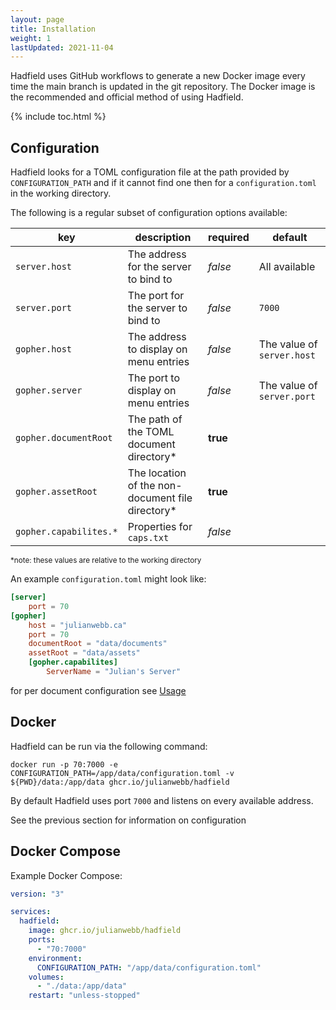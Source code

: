 ```yaml
---
layout: page
title: Installation
weight: 1
lastUpdated: 2021-11-04
---
```


Hadfield uses GitHub workflows to generate a new Docker image every time the main branch is updated in the git repository. The Docker image is the recommended and official method of using Hadfield.

{% include toc.html %}

## Configuration

Hadfield looks for a TOML configuration file at the path provided by `CONFIGURATION_PATH` and if it cannot find one then for a `configuration.toml` in the working directory.

The following is a regular subset of configuration options available:

**key** | **description** | **required** | **default**
--- | --- | --- | ---
`server.host` | The address for the server to bind to | *false* | All available
`server.port` | The port for the server to bind to | *false* | `7000`
`gopher.host` | The address to display on menu entries | *false* | The value of `server.host`
`gopher.server` | The port to display on menu entries | *false* | The value of `server.port`
`gopher.documentRoot` | The path of the TOML document directory* | **true**
`gopher.assetRoot` | The location of the non-document file directory* | **true**
`gopher.capabilites.*` | Properties for `caps.txt` | *false*

<sup>*note: these values are relative to the working directory</sup>

An example `configuration.toml` might look like:   
```toml
[server]
	port = 70
[gopher]
	host = "julianwebb.ca"
	port = 70
	documentRoot = "data/documents"
	assetRoot = "data/assets"
	[gopher.capabilites]
		ServerName = "Julian's Server"
```

for per document configuration see [Usage](/usage/)

## Docker

Hadfield can be run via the following command:

`docker run -p 70:7000 -e CONFIGURATION_PATH=/app/data/configuration.toml -v ${PWD}/data:/app/data ghcr.io/julianwebb/hadfield`

By default Hadfield uses port `7000` and listens on every available address.

See the previous section for information on configuration

## Docker Compose

Example Docker Compose:
```yml
version: "3"

services:
  hadfield:
    image: ghcr.io/julianwebb/hadfield
    ports:
      - "70:7000"
    environment:
      CONFIGURATION_PATH: "/app/data/configuration.toml"
    volumes:
      - "./data:/app/data"
    restart: "unless-stopped"
```


